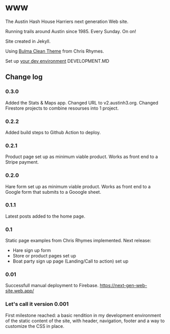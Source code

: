# www
The Austin Hash House Harriers next generation Web site.

Running trails around Austin since 1985. Every Sunday. On on!

Site created in Jekyll.

Using [Bulma Clean Theme](https://github.com/chrisrhymes/bulma-clean-theme) from Chris Rhymes.

Set up [your dev environment](DEVELOPMENT.MD) DEVELOPMENT.MD

## Change log
### 0.3.0
Added the Stats & Maps app. Changed URL to v2.austinh3.org. Changed Firestore projects to combine resourses into 1 project. 
### 0.2.2
Added build steps to Github Action to deploy.
### 0.2.1
Product page set up as minimum viable product. Works as front end to a Stripe payment.
### 0.2.0
Hare form set up as minimum viable product. Works as front end to a Google form that submits to a Gooogle sheet.
### 0.1.1
Latest posts added to the home page.

### 0.1
Static page examples from Chris Rhymes implemented. Next release: 
* Hare sign up form
* Store or product pages set up
* Boat party sign up page (Landing/Call to action) set up

### 0.01
Successfull manual deployment to Firebase. https://next-gen-web-site.web.app/

### Let's call it version 0.001
First milestone reached: a basic rendition in my development environment of the static content of the site, with header, navigation, footer and a way to customize the CSS in place. 
